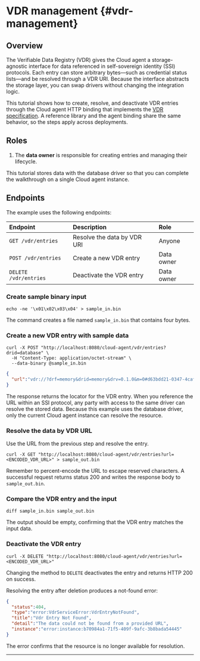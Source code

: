 # VDR management {#vdr-management}

## Overview

The Verifiable Data Registry (VDR) gives the Cloud agent a storage-agnostic interface for data referenced in self-sovereign identity (SSI) protocols. Each entry can store arbitrary bytes—such as credential status lists—and be resolved through a VDR URI. Because the interface abstracts the storage layer, you can swap drivers without changing the integration logic.

This tutorial shows how to create, resolve, and deactivate VDR entries through the Cloud agent HTTP binding that implements the [VDR specification](https://github.com/hyperledger-identus/vdr). A reference library and the agent binding share the same behavior, so the steps apply across deployments.

## Roles

1. The **data owner** is responsible for creating entries and managing their lifecycle.

This tutorial stores data with the database driver so that you can complete the walkthrough on a single Cloud agent instance.

## Endpoints

The example uses the following endpoints:

| Endpoint | Description | Role |
| :---- | :---- | :---- |
| `GET /vdr/entries` | Resolve the data by VDR URI | Anyone |
| `POST /vdr/entries` | Create a new VDR entry | Data owner |
| `DELETE /vdr/entries` | Deactivate the VDR entry | Data owner |

### Create sample binary input

```shell
echo -ne '\x01\x02\x03\x04' > sample_in.bin
```

The command creates a file named `sample_in.bin` that contains four bytes.

### Create a new VDR entry with sample data

```shell
curl -X POST "http://localhost:8080/cloud-agent/vdr/entries?drid=database" \
  -H "Content-Type: application/octet-stream" \
  --data-binary @sample_in.bin
```

```json
{
  "url":"vdr://?drf=memory&drid=memory&drv=0.1.0&m=0#d63bdd21-0347-4caf-a255-0cca7c2851fe"
}
```

The response returns the locator for the VDR entry. When you reference the URL within an SSI protocol, any party with access to the same driver can resolve the stored data. Because this example uses the database driver, only the current Cloud agent instance can resolve the resource.

### Resolve the data by VDR URL

Use the URL from the previous step and resolve the entry.

```shell
curl -X GET "http://localhost:8080/cloud-agent/vdr/entries?url=<ENCODED_VDR_URL>" > sample_out.bin
```

Remember to percent-encode the URL to escape reserved characters. A successful request returns status 200 and writes the response body to `sample_out.bin`.

### Compare the VDR entry and the input

```shell
diff sample_in.bin sample_out.bin
```

The output should be empty, confirming that the VDR entry matches the input data.

### Deactivate the VDR entry

```shell
curl -X DELETE "http://localhost:8080/cloud-agent/vdr/entries?url=<ENCODED_VDR_URL>"
```

Changing the method to `DELETE` deactivates the entry and returns HTTP 200 on success.

Resolving the entry after deletion produces a not-found error:

```json
{
  "status":404,
  "type":"error:VdrServiceError:VdrEntryNotFound",
  "title":"Vdr Entry Not Found",
  "detail":"The data could not be found from a provided URL",
  "instance":"error:instance:b70984a1-71f5-409f-9afc-3b8bada54445"
}
```

The error confirms that the resource is no longer available for resolution.

---

